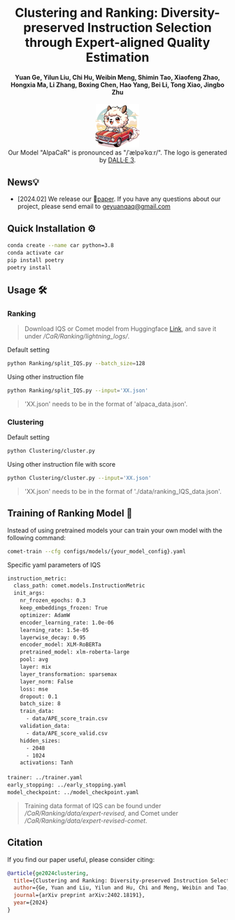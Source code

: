 <h1 align="center">Clustering and Ranking: Diversity-preserved Instruction Selection through Expert-aligned Quality Estimation</h1>
<!-- Clustering and Ranking: Diversity-preserved Instruction Selection through Expert-aligned Quality Estimation -->
<h4 align="center"> Yuan Ge, Yilun Liu, Chi Hu, Weibin Meng, Shimin Tao, Xiaofeng Zhao, Hongxia Ma, Li Zhang, Boxing Chen, Hao Yang, Bei Li, Tong Xiao, Jingbo Zhu</h4>

<p align="center">
    <img src="alpacar.png" width="20%"> <br>
    Our Model "AlpaCaR" is pronounced as "/ˈælpəˈkɑːr/". The logo is generated by <a href="https://chat.openai.com">DALL·E 3</a>.
</p>

## News💡
- [2024.02] We release our 📄<a href="https://arxiv.org/abs/2402.18191">paper</a>. If you have any questions about our project, please send email to geyuanqaq@gmail.com

## Quick Installation ⚙️
```bash
conda create --name car python=3.8
conda activate car
pip install poetry
poetry install
```

## Usage 🛠

### Ranking

> Download IQS or Comet model from Huggingface <a href="https://huggingface.co/GyQAQ/Instruction-quality-scoring">Link</a>, and save it under */CaR/Ranking/lightning_logs/*.

Default setting
```bash
python Ranking/split_IQS.py --batch_size=128
```

Using other instruction file
```bash
python Ranking/split_IQS.py --input='XX.json'
```
> 'XX.json' needs to be in the format of 'alpaca_data.json'.


### Clustering

Default setting
```bash
python Clustering/cluster.py
```

Using other instruction file with score
```bash
python Clustering/cluster.py --input='XX.json'
```
> 'XX.json' needs to be in the format of './data/ranking_IQS_data.json'.

## Training of Ranking Model 📜

Instead of using pretrained models your can train your own model with the following command:
```bash
comet-train --cfg configs/models/{your_model_config}.yaml
```

Specific yaml parameters of IQS 
```bash
instruction_metric:
  class_path: comet.models.InstructionMetric
  init_args:
    nr_frozen_epochs: 0.3
    keep_embeddings_frozen: True
    optimizer: AdamW
    encoder_learning_rate: 1.0e-06
    learning_rate: 1.5e-05
    layerwise_decay: 0.95
    encoder_model: XLM-RoBERTa
    pretrained_model: xlm-roberta-large
    pool: avg
    layer: mix
    layer_transformation: sparsemax
    layer_norm: False
    loss: mse
    dropout: 0.1
    batch_size: 8
    train_data: 
      - data/APE_score_train.csv
    validation_data: 
      - data/APE_score_valid.csv
    hidden_sizes:
      - 2048
      - 1024
    activations: Tanh
      
trainer: ../trainer.yaml
early_stopping: ../early_stopping.yaml
model_checkpoint: ../model_checkpoint.yaml
```
> Training data format of IQS can be found under */CaR/Ranking/data/expert-revised*, and Comet under */CaR/Ranking/data/expert-revised-comet*.

## Citation 
If you find our paper useful, please consider citing:
```bibtex
@article{ge2024clustering,
  title={Clustering and Ranking: Diversity-preserved Instruction Selection through Expert-aligned Quality Estimation},
  author={Ge, Yuan and Liu, Yilun and Hu, Chi and Meng, Weibin and Tao, Shimin and Zhao, Xiaofeng and Ma, Hongxia and Zhang, Li and Yang, Hao and Xiao, Tong},
  journal={arXiv preprint arXiv:2402.18191},
  year={2024}
}
```
